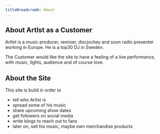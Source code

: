 ```yaml
---
titleBreadcrumb: About
...
```

<div class="center" markdown=1>

About ArtIst as a Customer
--------
ArtIst is a music producer, remixer, discjockey and soon radio presenter working in Europe. He is a top30 DJ in Sweden.

The Customer would like the site to have a feeling of a live performance, with music, lights, audience and of course love.

About the Site
--------
This site is build in order to

+ tell who ArtIst is
+ spread some of his music
+ share upcoming show dates
+ get followers on social media
+ write blogs to reach out to fans
+ later on, sell his music, maybe own merchandise products

</div>
